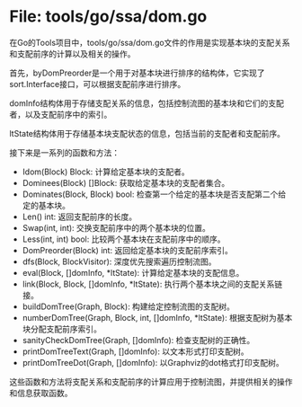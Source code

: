 # File: tools/go/ssa/dom.go

在Go的Tools项目中，tools/go/ssa/dom.go文件的作用是实现基本块的支配关系和支配前序的计算以及相关的操作。

首先，byDomPreorder是一个用于对基本块进行排序的结构体，它实现了sort.Interface接口，可以根据支配前序进行排序。

domInfo结构体用于存储支配关系的信息，包括控制流图的基本块和它们的支配者，以及支配前序中的索引。

ltState结构体用于存储基本块支配状态的信息，包括当前的支配者和支配前序。

接下来是一系列的函数和方法：

- Idom(Block) Block: 计算给定基本块的支配者。
- Dominees(Block) []Block: 获取给定基本块的支配者集合。
- Dominates(Block, Block) bool: 检查第一个给定的基本块是否支配第二个给定的基本块。
- Len() int: 返回支配前序的长度。
- Swap(int, int): 交换支配前序中的两个基本块的位置。
- Less(int, int) bool: 比较两个基本块在支配前序中的顺序。
- DomPreorder(Block) int: 返回给定基本块的支配前序索引。
- dfs(Block, BlockVisitor): 深度优先搜索遍历控制流图。
- eval(Block, []domInfo, *ltState): 计算给定基本块的支配信息。
- link(Block, Block, []domInfo, *ltState): 执行两个基本块之间的支配关系链接。
- buildDomTree(Graph, Block): 构建给定控制流图的支配树。
- numberDomTree(Graph, Block, int, []domInfo, *ltState): 根据支配树为基本块分配支配前序索引。
- sanityCheckDomTree(Graph, []domInfo): 检查支配树的正确性。
- printDomTreeText(Graph, []domInfo): 以文本形式打印支配树。
- printDomTreeDot(Graph, []domInfo): 以Graphviz的dot格式打印支配树。

这些函数和方法将支配关系和支配前序的计算应用于控制流图，并提供相关的操作和信息获取函数。

